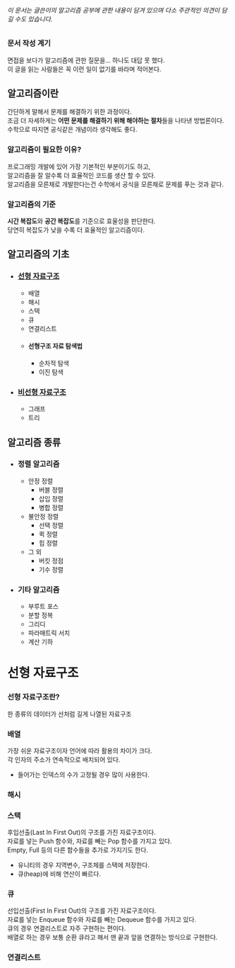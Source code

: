 ###### 이 문서는 글쓴이의 알고리즘 공부에 관한 내용이 담겨 있으며 다소 주관적인 의견이 담길 수도 있습니다.

### 문서 작성 계기  

<p>
면접을 보다가 알고리즘에 관한 질문을... 하나도 대답 못 했다.<br>
이 글을 읽는 사람들은 꼭 이런 일이 없기를 바라며 적어본다.  
</p>

## 알고리즘이란  

<p>
간단하게 말해서 문제를 해결하기 위한 과정이다.<br>
조금 더 자세하게는 <b>어떤 문제를 해결하기 위해 해야하는 절차</b>들을 나타낸 방법론이다.<br>
수학으로 따지면 공식같은 개념이라 생각해도 좋다.<br>
</p>
  
### 알고리즘이 필요한 이유?  

<p>
프로그래밍 개발에 있어 가장 기본적인 부분이기도 하고,<br>
알고리즘을 잘 알수록 더 효율적인 코드를 생산 할 수 있다.<br>
알고리즘을 모른채로 개발한다는건 수학에서 공식을 모른채로 문제를 푸는 것과 같다.<br>
</p>

### 알고리즘의 기준  

<b>시간 복잡도</b>와 <b>공간 복잡도</b>를 기준으로 효울성을 판단한다.  
당연히 복잡도가 낮을 수록 더 효율적인 알고리즘이다.

## 알고리즘의 기초    

- ### [선형 자료구조]()
  - 배열
  - 해시
  - 스택
  - 큐
  - 연결리스트
  - #### 선형구조 자료 탐색법
    - 순차적 탐색
    - 이진 탐색
- ### [비선형 자료구조]()   
  - 그래프
  - 트리

## 알고리즘 종류

- ### 정렬 알고리즘
  - 안정 정렬
    - 버블 정렬
    - 삽입 정렬
    - 병합 정렬
  - 불안정 정렬
    - 선택 정렬
    - 퀵 정렬
    - 힙 정렬
  - 그 외
    - 버킷 정점
    - 기수 정렬
- ### 기타 알고리즘
  - 부루트 포스
  - 분할 정복
  - 그리디
  - 파라매트릭 서치
  - 계산 기하  

# 선형 자료구조

### 선형 자료구조란?  
한 종류의 데이터가 선처럼 길게 나열된 자료구조  


### 배열  
가장 쉬운 자료구조이자 언어에 따라 활용의 차이가 크다.  
각 인자의 주소가 연속적으로 배치되어 있다.

+ 들어가는 인덱스의 수가 고정될 경우 많이 사용한다.

### 해시  


### 스택
후입선출(Last In First Out)의 구조를 가진 자료구조이다.  
자료를 넣는 Push 함수와, 자료를 빼는 Pop 함수를 가지고 있다.  
Empty, Full 등의 다른 함수들을 추가로 가지기도 한다.  

+ 유니티의 경우 지역변수, 구조체를 스택에 저장한다.  
+ 큐(heap)에 비해 연산이 빠르다.

### 큐
선입선출(First In First Out)의 구조를 가진 자료구조이다.  
자료를 넣는 Enqueue 함수와 자료를 빼는 Dequeue 함수를 가지고 있다.  
큐의 경우 연결리스트로 자주 구현하는 편이다.  
배열로 하는 경우 보통 순환 큐라고 해서 맨 끝과 앞을 연결하는 방식으로 구현한다.


### 연결리스트 






       









